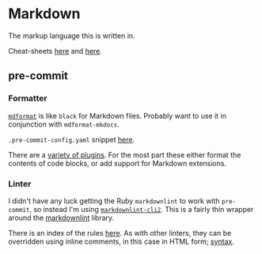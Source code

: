 # Markdown

The markup language this is written in.

Cheat-sheets [here](https://www.markdownguide.org/basic-syntax/) and [here](https://docs.github.com/en/get-started/writing-on-github/getting-started-with-writing-and-formatting-on-github/basic-writing-and-formatting-syntax).

## pre-commit

### Formatter

[`mdformat`](https://mdformat.readthedocs.io/en/stable/) is like `black` for Markdown files.
Probably want to use it in conjunction with `mdformat-mkdocs`.

`.pre-commit-config.yaml` snippet [here](https://github.com/KyleKing/mdformat-mkdocs?tab=readme-ov-file#pre-commit).

There are a [variety of plugins](https://mdformat.readthedocs.io/en/stable/users/plugins.html).
For the most part these either format the contents of code blocks, or add support for Markdown extensions.

### Linter

I didn't have any luck getting the Ruby `markdownlint` to work with `pre-commit`, so instead I'm using [`markdownlint-cli2`](https://github.com/DavidAnson/markdownlint-cli2#pre-commit).
This is a fairly thin wrapper around the [markdownlint](https://github.com/DavidAnson/markdownlint/) library.

There is an index of the rules [here](https://github.com/DavidAnson/markdownlint/blob/main/doc/Rules.md).
As with other linters, they can be overridden using inline comments, in this case in HTML form; [syntax](https://github.com/DavidAnson/markdownlint/blob/main/README.md#configuration).
